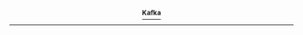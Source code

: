 <div align="center">
    <p>
        <a href="https://developer.confluent.io/learn-kafka/apache-kafka/events/">
            <div>
                <sup><strong>
                Kafka
                </strong></sup>
            </div>
        </a>
    </p>
</div>

---
